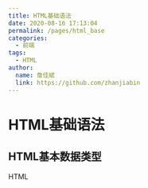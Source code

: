 ```yaml
---
title: HTML基础语法
date: 2020-08-16 17:13:04
permalink: /pages/html_base
categories:
  - 前端
tags:
  - HTML
author:
  name: 詹佳斌
  link: https://github.com/zhanjiabin
---
```

# HTML基础语法
## HTML基本数据类型

HTML
<!-- more -->
